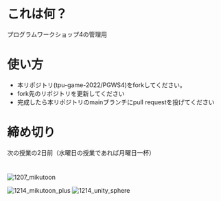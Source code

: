 # これは何？
プログラムワークショップ4の管理用

# 使い方

- 本リポジトリ(tpu-game-2022/PGWS4)をforkしてください。
- fork先のリポジトリを更新してください
- 完成したら本リポジトリのmainブランチにpull requestを投げてください


# 締め切り
次の授業の2日前（水曜日の授業であれば月曜日一杯）

#
![1207_mikutoon](https://user-images.githubusercontent.com/71998147/206923565-dc056205-d637-4fea-9d4a-8864ff1e97d2.png)

![1214_mikutoon_plus](https://user-images.githubusercontent.com/71998147/207552178-f395de38-497a-476a-8800-8273a7b74096.png)
![1214_unity_sphere](https://user-images.githubusercontent.com/71998147/207552197-3d439002-b994-43c4-9e22-4e83ea2eb4d0.png)
